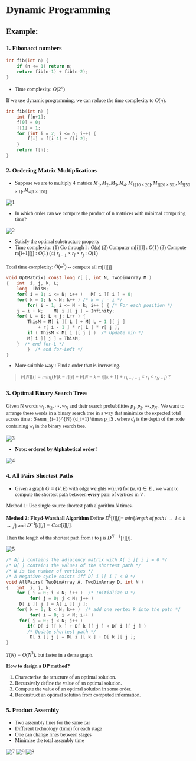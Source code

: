 <font face = "Times New Roman">

# Dynamic Programming

## Example:
### 1. Fibonacci numbers

```C
int fib(int n) {
    if (n <= 1) return n;
    return fib(n-1) + fib(n-2);
}
```
* Time complexity: $O(2^n)$

If we use dynamic programming, we can reduce the time complexity to $O(n)$.
```C
int fib(int n) {
    int f[n+1];
    f[0] = 0;
    f[1] = 1;
    for (int i = 2; i <= n; i++) {
        f[i] = f[i-1] + f[i-2];
    }
    return f[n];
}
```
### 2. Ordering Matrix Multiplications
* Suppose we are to multiply 4 matrice $M_1, M_2, M_3, M_4$.
  $M_{1[10\times20]}, M_{2[20\times 50]}, M_{3[50\times 1]}, M_{4[1\times100]}$

![1](1.png)
*  In which order can we compute the product of n matrices with minimal computing time?

![2](2.png)

* Satisfy the optimal substructure property
* Time complexity: 
  (1) Go through l : $O(n)$
  (2) Computer m[i][l] : $O(1)$
  (3) Compute m[i+1][j] : $O(1)$
  (4) $r_{i-1} \times r_l \times r_j$ : $O(1)$

Total time complexity: $O(n^3)$ -- compute all m[i][j]

```C
void OptMatrix( const long r[ ], int N, TwoDimArray M ) 
{   int  i, j, k, L; 
    long  ThisM; 
    for( i = 1; i <= N; i++ )   M[ i ][ i ] = 0; 
    for( k = 1; k < N; k++ ) /* k = j - i */ 
        for( i = 1; i <= N - k; i++ ) { /* For each position */ 
	j = i + k;    M[ i ][ j ] = Infinity; 
	for( L = i; L < j; L++ ) { 
	    ThisM = M[ i ][ L ] + M[ L + 1 ][ j ] 
		    + r[ i - 1 ] * r[ L ] * r[ j ]; 
	    if ( ThisM < M[ i ][ j ] )  /* Update min */ 
		M[ i ][ j ] = ThisM; 
	}  /* end for-L */
        }  /* end for-Left */
}
```
* More suitable way : Find a order that is increasing.
> $F[N][i] = min_{k}(F[k-i][i]+F[N-k-i][k+1]+r_{k-i-1} \times r_i \times r_{N-i})$ ?


### 3. Optimal Binary Search Trees
Given  N  words  $w_1, w_2, \cdots, w_N$  and their search probabilities  $p_1, p_2, \cdots, p_N$ .  We want to arrange these words in a binary search tree in a way that minimize the expected total access time : $\sum_{i=1}^{N} (d_i+1) \times p_i$ , where  $d_i$  is the depth of the node containing  $w_i$  in the binary search tree.

![3](3.png)

* **Note: ordered by Alphabetical order!**

![4](4.png)

### 4. All Pairs Shortest Paths
* Given a graph  $G = (V, E)$  with edge weights  $w(u, v)$  for  $(u, v) \in E$ , we want to compute the shortest path between **every pair** of vertices in  $V$ .

Method 1: Use single source shortest path algorithm  $N$  times.

**Method 2: Floyd-Warshall Algorithm**
Define  $D^k[i][j]$= $min\{ length\ of\ path\ i \to {l \le k }\to j\}$ and $D^{-1}[ i ] [ j ] = Cost [ i ] [ j ]$. 

Then the length of the shortest path from i to j  is $D^{N-1}[ i ] [ j ]$.

![5](5.png)

```C
/* A[ ] contains the adjacency matrix with A[ i ][ i ] = 0 */ 
/* D[ ] contains the values of the shortest path */ 
/* N is the number of vertices */ 
/* A negative cycle exists iff D[ i ][ i ] < 0 */ 
void AllPairs( TwoDimArray A, TwoDimArray D, int N ) 
{   int  i, j, k; 
    for ( i = 0; i < N; i++ )  /* Initialize D */ 
         for( j = 0; j < N; j++ )
	 D[ i ][ j ] = A[ i ][ j ]; 
    for( k = 0; k < N; k++ )  /* add one vertex k into the path */
         for( i = 0; i < N; i++ ) 
	 for( j = 0; j < N; j++ ) 
	    if( D[ i ][ k ] + D[ k ][ j ] < D[ i ][ j ] ) 
		/* Update shortest path */ 
		 D[ i ][ j ] = D[ i ][ k ] + D[ k ][ j ]; 
}
```
$T(N) = O(N^3)$, but faster in a dense graph.

**How to design a DP method?**
1. Characterize the structure of an optimal solution.
2. Recursively define the value of an optimal solution.
3. Compute the value of an optimal solution in some order.
4. Reconstruct an optimal solution from computed information.

### 5. Product Assembly

* Two assembly lines for the same car
* Different technology (time) for each stage
* One can change lines between stages
* Minimize the total assembly time

![7](7.png)
![9](9.png)
![8](8.png)

</font>
